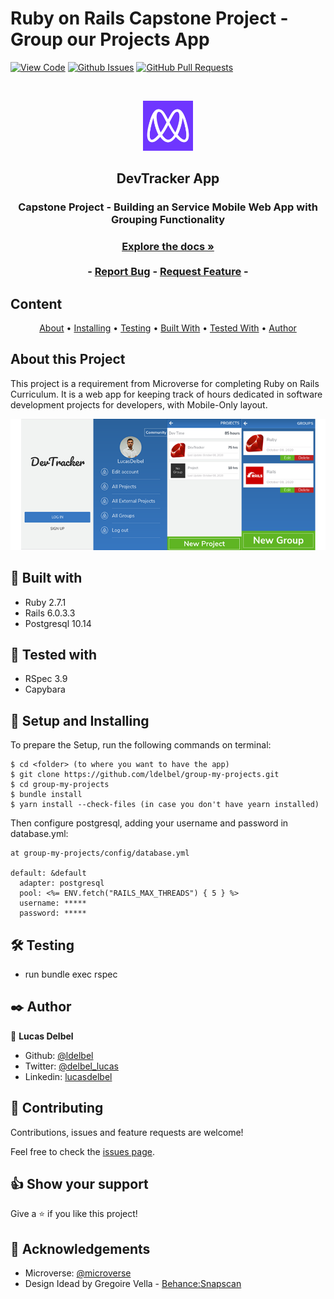 # Ruby on Rails Capstone Project - Group our Projects App

[![View Code](https://img.shields.io/badge/View%20-Code-green)]()
[![Github Issues](https://img.shields.io/badge/GitHub-Issues-orange)]()
[![GitHub Pull Requests](https://img.shields.io/badge/GitHub-Pull%20Requests-blue)]()

<br />
<p align="center">
  <a href="https://github.com/ldelbel/group-my-projects">
    <img src="./app/assets/images/microverse.png" alt="Logo" width="80" height="80">
  </a>

  <h2 align="center">DevTracker App</h2>

  <h3 align="center">Capstone Project - Building an Service Mobile Web App with Grouping Functionality<h3>
  <p align="center">
    <a href="https://github.com/ldelbel/group-my-projects"><strong>Explore the docs »</strong></a>
    <br />
    <br />
    -
    <a href="https://github.com/ldelbel/group-my-projects/issues">Report Bug</a>
    -
    <a href="https://github.com/ldelbel/group-my-projects/pulls">Request Feature</a>
    -
  </p>
</p>
    
## Content

<p align="center">
  <a href="#about">About</a> •
  <a href="#ins">Installing</a> •
  <a href="#testing">Testing</a> •
  <a href="#with">Built With</a> •
  <a href="#tested">Tested With</a> •
  <a href="#author">Author</a>
</p>

## About this Project <a name = "about"></a>

This project is a requirement from Microverse for completing Ruby on Rails Curriculum. It is a web app for keeping track of hours dedicated in software development projects for developers, with Mobile-Only layout. 

  ![screenshot](./app/assets/images/screenshot.png) 


## 🔧 Built with<a name = "with"></a>

- Ruby 2.7.1
- Rails 6.0.3.3
- Postgresql 10.14

## 🔧 Tested with<a name = "tested"></a>

- RSpec 3.9
- Capybara

## 🔨 Setup and Installing <a name = "ins"></a>

To prepare the Setup, run the following commands on terminal:

```
$ cd <folder> (to where you want to have the app)
$ git clone https://github.com/ldelbel/group-my-projects.git
$ cd group-my-projects
$ bundle install
$ yarn install --check-files (in case you don't have yearn installed)
```
Then configure postgresql, adding your username and password in database.yml:

```
at group-my-projects/config/database.yml

default: &default
  adapter: postgresql 
  pool: <%= ENV.fetch("RAILS_MAX_THREADS") { 5 } %>
  username: *****
  password: *****
```

## 🛠 Testing <a name = "testing"></a>

- run bundle exec rspec

## ✒️ Author <a name = "author"></a>

👤 **Lucas Delbel**

- Github: [@ldelbel](https://github.com/ldelbel)
- Twitter: [@delbel_lucas](https://twitter.com/delbel_lucas)
- Linkedin: [lucasdelbel](https://www.linkedin.com/in/lucasdelbel/)

## 🤝 Contributing

Contributions, issues and feature requests are welcome!

Feel free to check the [issues page]().

## 👍 Show your support

Give a ⭐️ if you like this project!

## :clap: Acknowledgements

- Microverse: [@microverse](https://www.microverse.org/)
- Design Idead by Gregoire Vella -  [Behance:Snapscan](https://www.behance.net/gallery/19759151/Snapscan-iOs-design-and-branding?tracking_source=)

